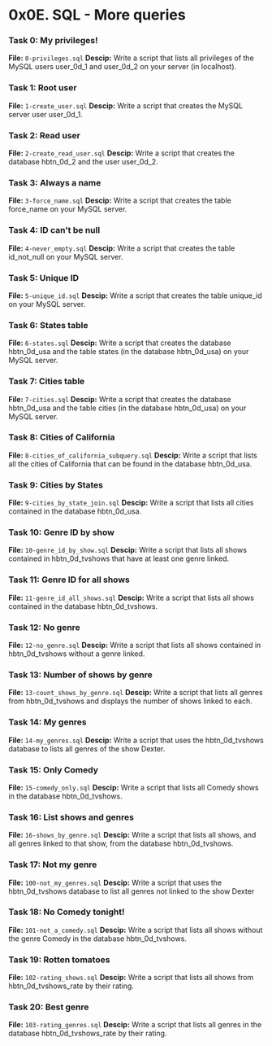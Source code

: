 # 0x0E. SQL - More queries

### Task 0: My privileges!
**File:** `0-privileges.sql`
**Descip:** Write a script that lists all privileges of the MySQL users user_0d_1 and user_0d_2 on your server (in localhost).

### Task 1: Root user
**File:** `1-create_user.sql`
**Descip:** Write a script that creates the MySQL server user user_0d_1.

### Task 2: Read user
**File:** `2-create_read_user.sql`
**Descip:** Write a script that creates the database hbtn_0d_2 and the user user_0d_2.

### Task 3: Always a name
**File:** `3-force_name.sql`
**Descip:** Write a script that creates the table force_name on your MySQL server.

### Task 4: ID can't be null
**File:** `4-never_empty.sql`
**Descip:** Write a script that creates the table id_not_null on your MySQL server.

### Task 5: Unique ID
**File:** `5-unique_id.sql`
**Descip:** Write a script that creates the table unique_id on your MySQL server.

### Task 6: States table
**File:** `6-states.sql`
**Descip:** Write a script that creates the database hbtn_0d_usa and the table states (in the database hbtn_0d_usa) on your MySQL server.

### Task 7: Cities table
**File:** `7-cities.sql`
**Descip:** Write a script that creates the database hbtn_0d_usa and the table cities (in the database hbtn_0d_usa) on your MySQL server.

### Task 8: Cities of California
**File:** `8-cities_of_california_subquery.sql`
**Descip:** Write a script that lists all the cities of California that can be found in the database hbtn_0d_usa.

### Task 9: Cities by States
**File:** `9-cities_by_state_join.sql`
**Descip:** Write a script that lists all cities contained in the database hbtn_0d_usa.

### Task 10: Genre ID by show
**File:** `10-genre_id_by_show.sql`
**Descip:** Write a script that lists all shows contained in hbtn_0d_tvshows that have at least one genre linked.

### Task 11: Genre ID for all shows
**File:** `11-genre_id_all_shows.sql`
**Descip:** Write a script that lists all shows contained in the database hbtn_0d_tvshows.

### Task 12: No genre
**File:** `12-no_genre.sql`
**Descip:** Write a script that lists all shows contained in hbtn_0d_tvshows without a genre linked.

### Task 13: Number of shows by genre
**File:** `13-count_shows_by_genre.sql`
**Descip:** Write a script that lists all genres from hbtn_0d_tvshows and displays the number of shows linked to each.

### Task 14: My genres
**File:** `14-my_genres.sql`
**Descip:** Write a script that uses the hbtn_0d_tvshows database to lists all genres of the show Dexter.

### Task 15: Only Comedy
**File:** `15-comedy_only.sql`
**Descip:** Write a script that lists all Comedy shows in the database hbtn_0d_tvshows.

### Task 16: List shows and genres
**File:** `16-shows_by_genre.sql`
**Descip:** Write a script that lists all shows, and all genres linked to that show, from the database hbtn_0d_tvshows.

### Task 17: Not my genre
**File:** `100-not_my_genres.sql`
**Descip:** Write a script that uses the hbtn_0d_tvshows database to list all genres not linked to the show Dexter

### Task 18: No Comedy tonight!
**File:** `101-not_a_comedy.sql`
**Descip:** Write a script that lists all shows without the genre Comedy in the database hbtn_0d_tvshows.

### Task 19: Rotten tomatoes
**File:** `102-rating_shows.sql`
**Descip:** Write a script that lists all shows from hbtn_0d_tvshows_rate by their rating.

### Task 20: Best genre
**File:** `103-rating_genres.sql`
**Descip:** Write a script that lists all genres in the database hbtn_0d_tvshows_rate by their rating.